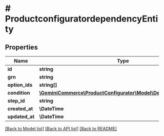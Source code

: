 # # ProductconfiguratordependencyEntity


## Properties


Name | Type | Description | Notes
------------ | ------------- | ------------- | -------------
**id**| **string** |   | [optional]
**grn**| **string** |   | [optional]
**option_ids**| **string[]** |   | [optional]
**condition**| [**\GeminiCommerce\ProductConfigurator\Model\DependencyCondition**](DependencyCondition.md) |   | [optional]
**step_id**| **string** |   | [optional]
**created_at**| **\DateTime** |   | [optional]
**updated_at**| **\DateTime** |   | [optional]


[[Back to Model list]](../../README.md#models) [[Back to API list]](../../README.md#endpoints) [[Back to README]](../../README.md)